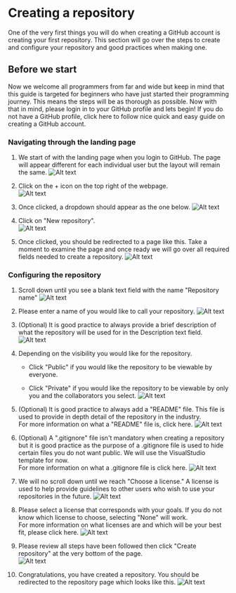 # Creating a repository

One of the very first things you will do when creating a GitHub account is creating your first repository. This section will go over the steps to create and configure your repository and good practices when making one.

## Before we start

Now we welcome all programmers from far and wide but keep in mind that this guide is targeted for beginners who have just started their programming journey. This means the steps will be as thorough as possible. Now with that in mind, please login in to your GitHub profile and lets begin! If you do not have a GitHub profile, click here to follow nice quick and easy guide on creating a GitHub account.

### Navigating through the landing page

1. We start of with the landing page when you login to GitHub. The page will appear different for each individual user but the layout will remain the same.
![Alt text](https://gcdnb.pbrd.co/images/Px1c5cdjot8s.png?o=1 "GitHub Landing Page")

2. Click on the + icon on the top right of the webpage. <br>
![Alt text](https://gcdnb.pbrd.co/images/Lrc36dW7213F.png?o=1 "GitHub Landing Page")

3. Once clicked, a dropdown should appear as the one below.
![Alt text](https://gcdnb.pbrd.co/images/Tjbss6Wg4nqM.png?o=1 "GitHub Landing Page")

4. Click on "New repository". <br>
![Alt text](https://gcdnb.pbrd.co/images/1x4eQQKC1cDU.png?o=1 "GitHub Landing Page")

5. Once clicked, you should be redirected to a page like this. Take a moment to examine the page and once ready we will go over all required fields needed to create a repository.
![Alt text](https://gcdnb.pbrd.co/images/5IouJOtYoMZ5.png?o=1 "GitHub Landing Page")

### Configuring the repository

1. Scroll down until you see a blank text field with the name "Repository name"
![Alt text](https://gcdnb.pbrd.co/images/tjH7z4fxCd0l.png?o=1 "GitHub Landing Page")

2. Please enter a name of you would like to call your repository.
![Alt text](https://gcdnb.pbrd.co/images/cmMn7APRgzmt.png?o=1 "GitHub Landing Page")

3. (Optional) It is good practice to always provide a brief description of what the repository will be used for in the Description text field.
![Alt text](https://gcdnb.pbrd.co/images/pwPHwUq4dkyN.png?o=11 "GitHub Landing Page")

4. Depending on the visibility you would like for the repository.

    * Click "Public" if you would like the repository to be viewable by everyone.

    * Click "Private" if you would like the repository to be viewable by only you and the collaborators you select.
![Alt text](https://gcdnb.pbrd.co/images/5gF5KiqDvPbt.png?o=1 "GitHub Landing Page")

5. (Optional) It is good practice to always add a "README" file. This file is used to provide in depth detail of the repository in the industry.<br> For more information on what a "README" file is, click here.
![Alt text](https://gcdnb.pbrd.co/images/7zw1fF7XXeJt.png?o=1 "GitHub Landing Page")

6. (Optional) A ".gitignore" file isn't mandatory when creating a repository but it is good practice as the purpose of a .gitignore file is used to hide certain files you do not want public. We will use the VisualStudio template for now. <br> For more information on what a .gitignore file is click here.
![Alt text](https://gcdnb.pbrd.co/images/i8GnBijugwM7.png?o=1 "GitHub Landing Page")

7. We will no scroll down until we reach "Choose a license." A license is used to help provide guidelines to other users who wish to use your repositories in the future.
![Alt text](https://gcdnb.pbrd.co/images/d3cTeybPSJ9C.png?o=1 "GitHub Landing Page")

8. Please select a license that corresponds with your goals. If you do not know which license to choose, selecting "None" will work.<br>
For more information on what licenses are and which will be your best fit, please click here.
![Alt text](https://gcdnb.pbrd.co/images/BEt0ccKoWZrh.png?o=1 "GitHub Landing Page")

9. Please review all steps have been followed then click "Create repository" at the very bottom of the page.<br>
![Alt text](https://gcdnb.pbrd.co/images/B89nWvKOsaby.png?o=1 "GitHub Landing Page")
10. Congratulations, you have created a repository. You should be redirected to the repository page which looks like this.
![Alt text](https://gcdnb.pbrd.co/images/m2xtCN6JxLHY.png?o=1 "GitHub Landing Page")
